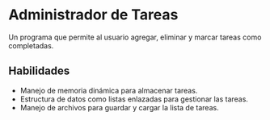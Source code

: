 # Administrador de Tareas
Un programa que permite al usuario agregar, eliminar y marcar tareas como completadas.

## Habilidades
- Manejo de memoria dinámica para almacenar tareas.
- Estructura de datos como listas enlazadas para gestionar las tareas.
- Manejo de archivos para guardar y cargar la lista de tareas.
